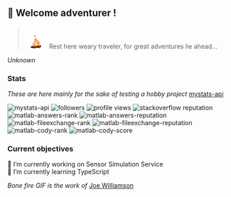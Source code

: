 ## 👋 Welcome adventurer !
> <img width="50px" height="50px" src="bonefire.gif">
> Rest here weary traveler, for great adventures lie ahead...  
_Unknown_  
### Stats
_These are here mainly for the sake of testing a hobby project_ [mystats-api](https://github.com/smamusa/mystats-api)  
  
![mystats-api](https://img.shields.io/endpoint?style=flat&url=http%3A%2F%2Fprofile-statistics-api.azurewebsites.net%2F)
![followers](https://img.shields.io/github/followers/smamusa?style=flat)
![profile views](https://komarev.com/ghpvc/?username=smamusa&style=flat)
![stackoverflow reputation](https://img.shields.io/endpoint?style=flat&url=http%3A%2F%2Fprofile-statistics-api.azurewebsites.net%2Fapi%2Fstackexchange%2Fstackoverflow%2Freputation)  
![matlab-answers-rank](https://img.shields.io/endpoint?style=flat&url=https%3A%2F%2profile-statistics-api.azurewebsites.net%2Fapi%2Fmatlab%2Fanswers)
![matlab-answers-reputation](https://img.shields.io/endpoint?style=flat&url=http%3A%2F%2Fprofile-statistics-api.azurewebsites.net%2Fapi%2Fmatlab%2Fanswers%2Freputation)  
![matlab-fileexchange-rank](https://img.shields.io/endpoint?style=flat&&url=http%3A%2F%2Fprofile-statistics-api.azurewebsites.net%2Fapi%2Fmatlab%2Ffileexchange)
![matlab-fileexchange-reputation](https://img.shields.io/endpoint?style=flat&url=http%3A%2F%2Fprofile-statistics-api.azurewebsites.net%2Fapi%2Fmatlab%2Ffileexchange%2Freputation)  
![matlab-cody-rank](https://img.shields.io/endpoint?style=flat&url=http%3A%2F%2Fprofile-statistics-api.azurewebsites.net%2Fapi%2Fmatlab%2Fcody)
![matlab-cody-score](https://img.shields.io/endpoint?style=flat&url=http%3A%2F%2Fprofile-statistics-api.azurewebsites.net%2Fapi%2Fmatlab%2Fcody%2Fscore)  

### Current objectives
🔭 I’m currently working on Sensor Simulation Service  
🌱 I’m currently learning TypeScript

<!--
**smamusa/smamusa** is a ✨ _special_ ✨ repository because its `README.md` (this file) appears on your GitHub profile.

Here are some ideas to get you started:

- 🔭 I’m currently working on ...
- 🌱 I’m currently learning ...
- 👯 I’m looking to collaborate on ...
- 🤔 I’m looking for help with ...
- 💬 Ask me about ...
- 📫 How to reach me: ...
- 😄 Pronouns: ...
- ⚡ Fun fact: ...
-->

_Bone fire GIF is the work of_ [Joe Williamson](http://joecreates.co.uk/art/)
